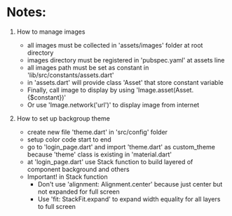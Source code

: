 # Notes:

1. How to manage images
   - all images must be collected in 'assets/images' folder at root directory
   - images directory must be registered in 'pubspec.yaml' at assets line
   - all images path must be set as constant in 'lib/src/constants/assets.dart'
   - in 'assets.dart' will provide class 'Asset' that store constant variable
   - Finally, call image to display by using 'Image.asset(Asset.{$constant})'
   - Or use 'Image.network('url')' to display image from internet

2. How to set up backgroup theme
   - create new file 'theme.dart' in 'src/config' folder
   - setup color code start to end
   - go to 'login_page.dart' and import 'theme.dart' as custom_theme because 'theme' class is existing in 'material.dart'
   - at 'login_page.dart' use Stack function to build layered of component background and others
   - Important! in Stack function
     - Don't use 'alignment: Alignment.center' because just center but not expanded for full screen
     - Use 'fit: StackFit.expand' to expand width equality for all layers to full screen